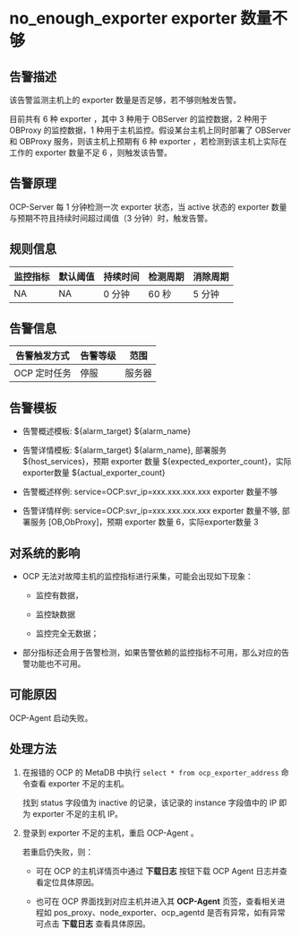 no_enough_exporter exporter 数量不够 
=====================================================



**告警描述** 
-----------------------------

该告警监测主机上的 exporter 数量是否足够，若不够则触发告警。

目前共有 6 种 exporter ，其中 3 种用于 OBServer 的监控数据，2 种用于 OBProxy 的监控数据，1 种用于主机监控。假设某台主机上同时部署了 OBServer 和 OBProxy 服务，则该主机上预期有 6 种 exporter ，若检测到该主机上实际在工作的 exporter 数量不足 6 ，则触发该告警。

告警原理 
-------------------------

OCP-Server 每 1 分钟检测一次 exporter 状态，当 active 状态的 exporter 数量与预期不符且持续时间超过阈值（3 分钟）时，触发告警。

**规则信息** 
-----------------------------



| 监控指标 | 默认阈值 | 持续时间 | 检测周期 | 消除周期 |
|------|------|------|------|------|
| NA   | NA   | 0 分钟 | 60 秒 | 5 分钟 |



**告警信息** 
-----------------------------



|  告警触发方式  | 告警等级 | 范围  |
|----------|------|-----|
| OCP 定时任务 | 停服   | 服务器 |



**告警模板** 
-----------------------------

* 告警概述模板: ${alarm_target} ${alarm_name}

  

* 告警详情模板: ${alarm_target} ${alarm_name}, 部署服务 ${host_services}，预期 exporter 数量 ${expected_exporter_count}，实际exporter数量 ${actual_exporter_count}

  

* 告警概述样例: service=OCP:svr_ip=xxx.xxx.xxx.xxx exporter 数量不够

  

* 告警详情样例: service=OCP:svr_ip=xxx.xxx.xxx.xxx exporter 数量不够, 部署服务 \[OB,ObProxy\]，预期 exporter 数量 6，实际exporter数量 3

  




**对系统的影响** 
-------------------------------

* OCP 无法对故障主机的监控指标进行采集，可能会出现如下现象：

  * 监控有数据，

    
  
  * 监控缺数据

    
  
  * 监控完全无数据；

    
  

  

* 部分指标还会用于告警检测，如果告警依赖的监控指标不可用，那么对应的告警功能也不可用。

  




**可能原因** 
-----------------------------

OCP-Agent 启动失败。

**处理方法** 
-----------------------------

1. 在报错的 OCP 的 MetaDB 中执行 `select * from ocp_exporter_address` 命令查看 exporter 不足的主机。

   找到 status 字段值为 inactive 的记录，该记录的 instance 字段值中的 IP 即为 exporter 不足的主机 IP。
   

2. 登录到 exporter 不足的主机，重启 OCP-Agent 。


   若重启仍失败，则：
   * 可在 OCP 的主机详情页中通过 **下载日志** 按钮下载 OCP Agent 日志并查看定位具体原因。

     
   
   * 也可在 OCP 界面找到对应主机并进入其 **OCP-Agent** 页签，查看相关进程如 pos_proxy、node_exporter、ocp_agentd 是否有异常，如有异常可点击 **下载日志** 查看具体原因。

     
   

   



